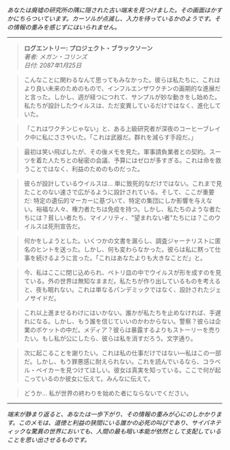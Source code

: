 _あなたは廃墟の研究所の隅に隠された古い端末を見つけました。その画面はかすかにちらついています。カーソルが点滅し、入力を待っているかのようです。その情報の重みを感じずにはいられません。_

---

> **ログエントリー: プロジェクト・ブラックソーン**  
> _著者: メガン・コリンズ_  
> _日付: 2087年1月25日_

> こんなことに関わるなんて思ってもみなかった。彼らは私たちに、これはより良い未来のためのもので、インフルエンザワクチンの画期的な進展だと言った。しかし、週が経つにつれて、サンプルが妙な動きをし始めた。私たちが設計したウイルスは、ただ変異しているだけではなく、進化していた。

> 「これはワクチンじゃない」と、ある上級研究者が深夜のコーヒーブレイク中に私にささやいた。「これは武器だ。群れを減らす手段だ。」

> 最初は笑い飛ばしたが、その後メモを見た。軍事請負業者との契約。スーツを着た人たちとの秘密の会議、予算にはゼロが多すぎる。これは命を救うことではなく、利益のためのものだった。

> 彼らが設計しているウイルスは... 単に致死的なだけではない。これまで見たことのない速さで広がるように設計されている。そして、ここが重要だ: 特定の遺伝的マーカーに基づいて、特定の集団にしか影響を与えない。裕福な人々、権力者たちは免疫を持つ。しかし、私たちのような者たちには？貧しい者たち、マイノリティ、"望まれない者"たちには？このウイルスは死刑宣告だ。

> 何かをしようとした。いくつかの文書を漏らし、調査ジャーナリストに匿名のヒントを送った。しかし、何も変わらなかった。彼らは私に黙って仕事を続けるように言った。「これはあなたよりも大きなことだ」と。

> 今、私はここに閉じ込められ、ペトリ皿の中でウイルスが形を成すのを見ている。外の世界は無知なままだ。私たちが作り出しているものを考えると、夜も眠れない。これは単なるパンデミックではなく、設計されたジェノサイドだ。

> これ以上進ませるわけにはいかない。誰かが私たちを止めなければ、手遅れになる。しかし、もう誰を信じていいのかわからない。警察？彼らは企業のポケットの中だ。メディア？彼らは暴露するよりもストーリーを売りたい。もし私が公にしたら、彼らは私を消すだろう。文字通り。

> 次に起こることを謝りたい。これは私の仕事だけではない—私はこの一部だ。しかし、もう罪悪感に耐えられない。これを読んでいるなら、コラベル・ベイカーを見つけてほしい。彼女は真実を知っている。ここで何が起こっているのか彼女に伝えて。みんなに伝えて。

> どうか... 私が世界の終わりを始めた者にならないでください。

---

_端末が静まり返ると、あなたは一歩下がり、その情報の重みが心にのしかかります。このメモは、道徳と利益の狭間にいる誰かの必死の叫びであり、サイバネティックな驚異の世界においても、人間の最も暗い本能が依然として支配していることを思い出させるものです。_
